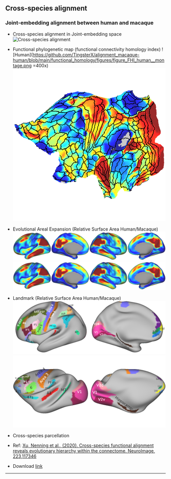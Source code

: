 ## Cross-species alignment

### Joint-embedding alignment between human and macaque

- Cross-species alignment in Joint-embedding space
![Cross-species alignment](https://github.com/TingsterX/alignment_macaque-human/blob/main/animations/cross-species_alignment_28s.gif)

- Functional phylogenetic map  (functional connectivity homology index)
![Human](https://github.com/TingsterX/alignment_macaque-human/blob/main/functional_homology/figures/figure_FHI_human__montage.png =400x)
![Human flat](https://github.com/TingsterX/alignment_macaque-human/blob/main/functional_homology/figures/figure_FHI_human__flat_L.png)

- Evolutional Areal Expansion (Relative Surface Area Human/Macaque)
![Human](https://github.com/TingsterX/alignment_macaque-human/blob/main/area_expansion/figure_area_expansion_relative_0_36_human.png)
![Macaque](https://github.com/TingsterX/alignment_macaque-human/blob/main/area_expansion/figure_area_expansion_relative_0_36_human.png)

- Landmark (Relative Surface Area Human/Macaque)
![Human](https://github.com/TingsterX/alignment_macaque-human/blob/main/landmarks/landmark_human.png)
![Macaque](https://github.com/TingsterX/alignment_macaque-human/blob/main/landmarks/landmark_macaque1.png)

- Cross-species parcellation


- Ref: [Xu, Nenning et al., (2020). Cross-species functional alignment reveals evolutionary hierarchy within the connectome. NeuroImage, 223,117346](https://www.sciencedirect.com/science/article/pii/S1053811920308326)

- Download [link](https://github.com/TingsterX/PRIME-DE/tree/master/macaque-human-alignment)


---